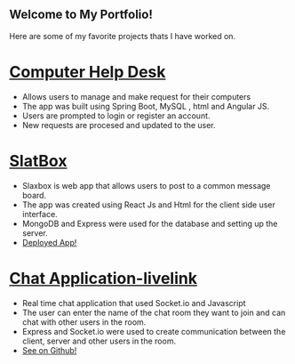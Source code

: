 ## Welcome to My Portfolio!

Here are some of my favorite projects thats I have worked on. 

# [Computer Help Desk](https://github.com/chisomkun/MyHelpDesk)
* Allows users to manage and make request for their computers
* The app was built using Spring Boot, MySQL , html and Angular JS. 
* Users are prompted to login or register an account.
* New requests are procesed and updated to the user. 

# [SlatBox](https://github.com/chisomkun/TweetClone)
* Slaxbox is web app that allows users to post to a common message board. 
* The app was created using React Js and Html for the client side user interface. 
* MongoDB and Express were used for the database and setting up the server. 
* [Deployed App!](https://slatbox.herokuapp.com/)


# [Chat Application-livelink](https://5f9715632a9d6b59f47095b6--stoic-clarke-f0e430.netlify.app/)
* Real time chat application that used Socket.io and Javascript
* The user can enter the name of the chat room they want to join and can chat with other users in the room. 
* Express and Socket.io were used to create communication between the client, server and other users in the room.
* [See on Github!](https://5f9715632a9d6b59f47095b6--stoic-clarke-f0e430.netlify.app/)



